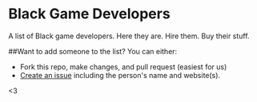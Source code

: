 # Black Game Developers
A list of Black game developers. Here they are. Hire them. Buy their stuff.

##Want to add someone to the list?
You can either:
- Fork this repo, make changes, and pull request (easiest for us)
- [Create an issue](https://github.com/QuantumBox/blackgamedevs/issues) including the person's name and website(s).

<3
